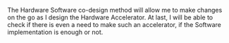 The Hardware Software co-design method will allow me to make changes on the go as I design the Hardware Accelerator. At last, I will be able to check if there is even a need to make such an accelerator, if the Software implementation is enough or not. 